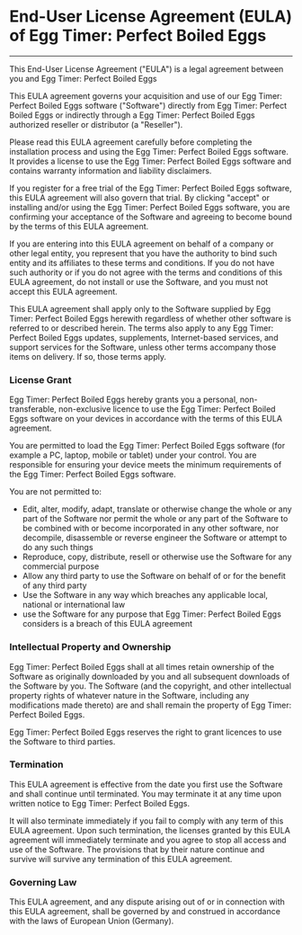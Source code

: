 # End-User License Agreement (EULA) of Egg Timer: Perfect Boiled Eggs
---------------------------------------------------------------------

This End-User License Agreement ("EULA") is a legal agreement between you and Egg Timer: Perfect Boiled Eggs

This EULA agreement governs your acquisition and use of our Egg Timer: Perfect Boiled Eggs software ("Software") directly from Egg Timer: Perfect Boiled Eggs or indirectly through a Egg Timer: Perfect Boiled Eggs authorized reseller or distributor (a "Reseller").

Please read this EULA agreement carefully before completing the installation process and using the Egg Timer: Perfect Boiled Eggs software. It provides a license to use the Egg Timer: Perfect Boiled Eggs software and contains warranty information and liability disclaimers.

If you register for a free trial of the Egg Timer: Perfect Boiled Eggs software, this EULA agreement will also govern that trial. By clicking "accept" or installing and/or using the Egg Timer: Perfect Boiled Eggs software, you are confirming your acceptance of the Software and agreeing to become bound by the terms of this EULA agreement.

If you are entering into this EULA agreement on behalf of a company or other legal entity, you represent that you have the authority to bind such entity and its affiliates to these terms and conditions. If you do not have such authority or if you do not agree with the terms and conditions of this EULA agreement, do not install or use the Software, and you must not accept this EULA agreement.

This EULA agreement shall apply only to the Software supplied by Egg Timer: Perfect Boiled Eggs herewith regardless of whether other software is referred to or described herein. The terms also apply to any Egg Timer: Perfect Boiled Eggs updates, supplements, Internet-based services, and support services for the Software, unless other terms accompany those items on delivery. If so, those terms apply.

### License Grant

Egg Timer: Perfect Boiled Eggs hereby grants you a personal, non-transferable, non-exclusive licence to use the Egg Timer: Perfect Boiled Eggs software on your devices in accordance with the terms of this EULA agreement.

You are permitted to load the Egg Timer: Perfect Boiled Eggs software (for example a PC, laptop, mobile or tablet) under your control. You are responsible for ensuring your device meets the minimum requirements of the Egg Timer: Perfect Boiled Eggs software.

You are not permitted to:

*   Edit, alter, modify, adapt, translate or otherwise change the whole or any part of the Software nor permit the whole or any part of the Software to be combined with or become incorporated in any other software, nor decompile, disassemble or reverse engineer the Software or attempt to do any such things
*   Reproduce, copy, distribute, resell or otherwise use the Software for any commercial purpose
*   Allow any third party to use the Software on behalf of or for the benefit of any third party
*   Use the Software in any way which breaches any applicable local, national or international law
*   use the Software for any purpose that Egg Timer: Perfect Boiled Eggs considers is a breach of this EULA agreement

### Intellectual Property and Ownership

Egg Timer: Perfect Boiled Eggs shall at all times retain ownership of the Software as originally downloaded by you and all subsequent downloads of the Software by you. The Software (and the copyright, and other intellectual property rights of whatever nature in the Software, including any modifications made thereto) are and shall remain the property of Egg Timer: Perfect Boiled Eggs.

Egg Timer: Perfect Boiled Eggs reserves the right to grant licences to use the Software to third parties.

### Termination

This EULA agreement is effective from the date you first use the Software and shall continue until terminated. You may terminate it at any time upon written notice to Egg Timer: Perfect Boiled Eggs.

It will also terminate immediately if you fail to comply with any term of this EULA agreement. Upon such termination, the licenses granted by this EULA agreement will immediately terminate and you agree to stop all access and use of the Software. The provisions that by their nature continue and survive will survive any termination of this EULA agreement. 
### Governing Law

This EULA agreement, and any dispute arising out of or in connection with this EULA agreement, shall be governed by and construed in accordance with the laws of European Union (Germany).
